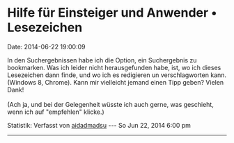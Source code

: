 Hilfe für Einsteiger und Anwender • Lesezeichen
===============================================

Date: 2014-06-22 19:00:09

In den Suchergebnissen habe ich die Option, ein Suchergebnis zu
bookmarken. Was ich leider nicht herausgefunden habe, ist, wo ich dieses
Lesezeichen dann finde, und wo ich es redigieren un verschlagworten
kann. (Windows 8, Chrome). Kann mir vielleicht jemand einen Tipp geben?
Vielen Dank!\
\
(Ach ja, und bei der Gelegenheit wüsste ich auch gerne, was geschieht,
wenn ich auf \"empfehlen\" klicke.)

Statistik: Verfasst von
[aidadmadsu](http://forum.yacy-websuche.de/memberlist.php?mode=viewprofile&u=8927)
--- So Jun 22, 2014 6:00 pm

------------------------------------------------------------------------
